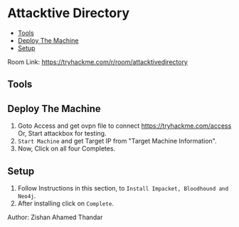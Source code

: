 # Attacktive Directory

- [Tools](#tools)
- [Deploy The Machine](#deploy-the-machine)
- [Setup](#setup)

Room Link: https://tryhackme.com/r/room/attacktivedirectory

## Tools


## Deploy The Machine
1. Goto Access and get ovpn file to connect https://tryhackme.com/access Or, Start attackbox for testing.
2. `Start Machine` and get Target IP from "Target Machine Information".
3. Now, Click on all four Completes.

## Setup
1. Follow Instructions in this section, to `Install Impacket, Bloodhound and Neo4j`.
2. After installing click on `Complete`.

   

Author: Zishan Ahamed Thandar
